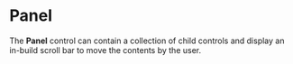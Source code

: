 # Panel

The **Panel** control can contain a collection of child controls and display an in-build scroll bar to move the contents by the user.
